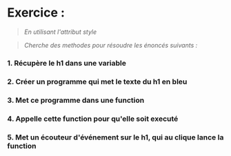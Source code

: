  # Exercice :
>*En utilisant l'attribut style*

>*Cherche des methodes pour résoudre les énoncés suivants :*


### 1. Récupère le h1 dans une variable 
### 2. Créer un programme qui met le texte du h1 en bleu
### 3. Met ce programme dans une function
### 4. Appelle cette function pour qu'elle soit executé 
### 5. Met un écouteur d'événement sur le h1, qui au clique lance la function

